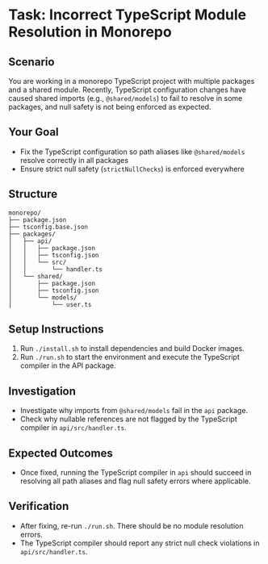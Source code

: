 # Task: Incorrect TypeScript Module Resolution in Monorepo

## Scenario
You are working in a monorepo TypeScript project with multiple packages and a shared module. Recently, TypeScript configuration changes have caused shared imports (e.g., `@shared/models`) to fail to resolve in some packages, and null safety is not being enforced as expected.

## Your Goal
- Fix the TypeScript configuration so path aliases like `@shared/models` resolve correctly in all packages
- Ensure strict null safety (`strictNullChecks`) is enforced everywhere

## Structure
```
monorepo/
├── package.json
├── tsconfig.base.json
├── packages/
│   ├── api/
│   │   ├── package.json
│   │   ├── tsconfig.json
│   │   └── src/
│   │       └── handler.ts
│   └── shared/
│       ├── package.json
│       ├── tsconfig.json
│       └── models/
│           └── user.ts
```

## Setup Instructions
1. Run `./install.sh` to install dependencies and build Docker images.
2. Run `./run.sh` to start the environment and execute the TypeScript compiler in the API package.

## Investigation
- Investigate why imports from `@shared/models` fail in the `api` package.
- Check why nullable references are not flagged by the TypeScript compiler in `api/src/handler.ts`.

## Expected Outcomes
- Once fixed, running the TypeScript compiler in `api` should succeed in resolving all path aliases and flag null safety errors where applicable.

## Verification
- After fixing, re-run `./run.sh`. There should be no module resolution errors.
- The TypeScript compiler should report any strict null check violations in `api/src/handler.ts`.

